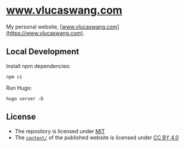 # www.vlucaswang.com

My personal website, [www.vlucaswang.com](https://www.vlucaswang.com).

## Local Development

Install npm dependencies:

```shell
npm ci
```

Run Hugo:

```shell
hugo server -D
```

## License

- The repository is licensed under [MIT](./LICENSE)
- The [`content/`](./content/) of the published website is licensed under [CC BY 4.0](./content/LICENSE)
